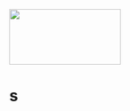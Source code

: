<img src="https://www.tamusa.edu/brandguide/jpeglogos/tamusa_final_logo_bw1.jpg" width="200" height="100"> 

# s
